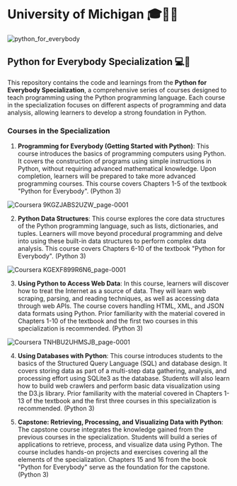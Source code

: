 # University of Michigan 🎓🏫💙


![python_for_everybody](https://github.com/AMSANJEEV28/Python_for_Everybody_Specialization/assets/81654437/8c76d2df-c1c8-4a3a-addd-35303e6b8455)


## Python for Everybody Specialization 💻🐍

This repository contains the code and learnings from the **Python for Everybody Specialization**, a comprehensive series of courses designed to teach programming using the Python programming language. Each course in the specialization focuses on different aspects of programming and data analysis, allowing learners to develop a strong foundation in Python.

### Courses in the Specialization

1. **Programming for Everybody (Getting Started with Python)**: This course introduces the basics of programming computers using Python. It covers the construction of programs using simple instructions in Python, without requiring advanced mathematical knowledge. Upon completion, learners will be prepared to take more advanced programming courses. This course covers Chapters 1-5 of the textbook "Python for Everybody". (Python 3)


![Coursera 9KGZJABS2UZW_page-0001](https://github.com/AMSANJEEV28/Python_for_Everybody_Specialization/assets/81654437/597505f5-a518-4479-88fd-eb55e98b5a75)


2. **Python Data Structures**: This course explores the core data structures of the Python programming language, such as lists, dictionaries, and tuples. Learners will move beyond procedural programming and delve into using these built-in data structures to perform complex data analysis. This course covers Chapters 6-10 of the textbook "Python for Everybody". (Python 3)


![Coursera KGEXF899R6N6_page-0001](https://github.com/AMSANJEEV28/Python_for_Everybody_Specialization/assets/81654437/9a6fccb9-f831-459d-b86f-79c33c379d33)


3. **Using Python to Access Web Data**: In this course, learners will discover how to treat the Internet as a source of data. They will learn web scraping, parsing, and reading techniques, as well as accessing data through web APIs. The course covers handling HTML, XML, and JSON data formats using Python. Prior familiarity with the material covered in Chapters 1-10 of the textbook and the first two courses in this specialization is recommended. (Python 3)

![Coursera TNHBU2UHMSJB_page-0001](https://github.com/AMSANJEEV28/Python_for_Everybody_Specialization/assets/81654437/a4c43e4a-a657-41c1-a619-2547ba952eff)

4. **Using Databases with Python**: This course introduces students to the basics of the Structured Query Language (SQL) and database design. It covers storing data as part of a multi-step data gathering, analysis, and processing effort using SQLite3 as the database. Students will also learn how to build web crawlers and perform basic data visualization using the D3.js library. Prior familiarity with the material covered in Chapters 1-13 of the textbook and the first three courses in this specialization is recommended. (Python 3)

5. **Capstone: Retrieving, Processing, and Visualizing Data with Python**: The capstone course integrates the knowledge gained from the previous courses in the specialization. Students will build a series of applications to retrieve, process, and visualize data using Python. The course includes hands-on projects and exercises covering all the elements of the specialization. Chapters 15 and 16 from the book "Python for Everybody" serve as the foundation for the capstone. (Python 3)
